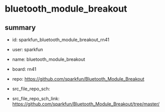 # bluetooth_module_breakout
 
## summary 
* id: sparkfun_bluetooth_module_breakout_rn41
* user: sparkfun
* name: bluetooth_module_breakout
* board: rn41
* repo: https://github.com/sparkfun/Bluetooth_Module_Breakout



* src_file_repo_sch: 
* src_file_repo_sch_link: https://github.com/sparkfun/Bluetooth_Module_Breakout/tree/master/






